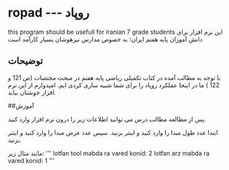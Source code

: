 # ropad --- روپاد
this program should be usefull for iranian 7 grade students
این نرم افزار برای دانش آموزان پایه هفتم ایران؛ به خصوص مدارس تیزهوشان بسیار کارآمد است

## توضیحات
با توجه به مطالب آمده در کتاب تکمیلی ریاضی پایه هفتم در مبحث مختصات (ص 121 و 122 ) ما در اینجا عملکرد روپاد را برای شما شبیه ساری کردی ایم. 
امیدوارم از این نرم افزار خوشتان بیاید.

##آموزش

پس از مطالعه مطالب درس می توانید اطلاعات زیر را درون نرم افزار وارد کنید.

ابتدا عدد طول مبدا را وارد کنید و اینتر بزنید.
سپس عدد عرض مبدا را وارد کنید و اینتر بزنید.

مانند مثال زیر:
'''
lotfan tool mabda ra vared konid: 2
lotfan arz mabda ra vared konid: 1
'''
